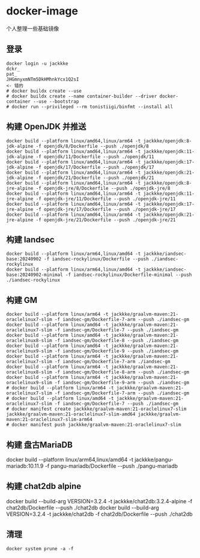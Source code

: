 # docker-image

个人整理一些基础镜像

## 登录

```shell
docker login -u jackkke
dckr_
pat_
JHGmnyxmNTm5DkHMhnkYcx1Q2sI
<- 错的
# docker buildx create --use
# docker buildx create --name container-builder --driver docker-container --use --bootstrap
# docker run --privileged --rm tonistiigi/binfmt --install all
```

## 构建 OpenJDK 并推送

```shell
docker build --platform linux/amd64,linux/arm64 -t jackkke/openjdk:8-jdk-alpine -f openjdk/8/Dockerfile --push ./openjdk/8
docker build --platform linux/amd64,linux/arm64 -t jackkke/openjdk:11-jdk-alpine -f openjdk/11/Dockerfile --push ./openjdk/11
docker build --platform linux/amd64,linux/arm64 -t jackkke/openjdk:17-jdk-alpine -f openjdk/17/Dockerfile --push ./openjdk/17
docker build --platform linux/amd64,linux/arm64 -t jackkke/openjdk:21-jdk-alpine -f openjdk/21/Dockerfile --push ./openjdk/21
docker build --platform linux/amd64,linux/arm64 -t jackkke/openjdk:8-jre-alpine -f openjdk-jre/8/Dockerfile --push ./openjdk-jre/8
docker build --platform linux/amd64,linux/arm64 -t jackkke/openjdk:11-jre-alpine -f openjdk-jre/11/Dockerfile --push ./openjdk-jre/11
docker build --platform linux/amd64,linux/arm64 -t jackkke/openjdk:17-jre-alpine -f openjdk-jre/17/Dockerfile --push ./openjdk-jre/17
docker build --platform linux/amd64,linux/arm64 -t jackkke/openjdk:21-jre-alpine -f openjdk-jre/21/Dockerfile --push ./openjdk-jre/21
```

## 构建 Iandsec

```shell
docker build --platform linux/arm64,linux/amd64 -t jackkke/iandsec-base:20240902 -f iandsec-rockylinux/Dockerfile --push ./iandsec-rockylinux
docker build --platform linux/arm64,linux/amd64 -t jackkke/iandsec-base:20240902-minimal -f iandsec-rockylinux/Dockerfile-minimal --push ./iandsec-rockylinux
```

## 构建 GM

```shell
docker build --platform linux/arm64 -t jackkke/graalvm-maven:21-oraclelinux7-slim -f iandsec-gm/Dockerfile-7-arm --push ./iandsec-gm
docker build --platform linux/amd64 -t jackkke/graalvm-maven:21-oraclelinux7-slim -f iandsec-gm/Dockerfile-7 --push ./iandsec-gm
docker build --platform linux/amd64 -t jackkke/graalvm-maven:21-oraclelinux8-slim -f iandsec-gm/Dockerfile-8 --push ./iandsec-gm
docker build --platform linux/amd64 -t jackkke/graalvm-maven:21-oraclelinux9-slim -f iandsec-gm/Dockerfile-9 --push ./iandsec-gm
docker build --platform linux/arm64 -t jackkke/graalvm-maven:21-oraclelinux7-slim -f iandsec-gm/Dockerfile-7-arm ./iandsec-gm
docker build --platform linux/arm64 -t jackkke/graalvm-maven:21-oraclelinux8-slim -f iandsec-gm/Dockerfile-8-arm --push ./iandsec-gm
docker build --platform linux/arm64 -t jackkke/graalvm-maven:21-oraclelinux9-slim -f iandsec-gm/Dockerfile-9-arm --push ./iandsec-gm
# docker build --platform linux/arm64 -t jackkke/graalvm-maven:21-oraclelinux7-slim -f iandsec-gm/Dockerfile-7-arm --push ./iandsec-gm
# docker build --platform linux/amd64 -t jackkke/graalvm-maven:21-oraclelinux7-slim -f iandsec-gm/Dockerfile-7 --push ./iandsec-gm
# docker manifest create jackkke/graalvm-maven:21-oraclelinux7-slim jackkke/graalvm-maven:21-oraclelinux7-slim-amd64 jackkke/graalvm-maven:21-oraclelinux7-slim-arm64
# docker manifest push jackkke/graalvm-maven:21-oraclelinux7-slim
```

## 构建 盘古MariaDB
docker build --platform linux/arm64,linux/amd64 -t jackkke/pangu-mariadb:10.11.9 -f pangu-mariadb/Dockerfile --push ./pangu-mariadb


## 构建 chat2db alpine
docker build --build-arg VERSION=3.2.4 -t jackkke/chat2db:3.2.4-alpine -f chat2db/Dockerfile --push ./chat2db
docker build --build-arg VERSION=3.2.4 -t jackkke/chat2db -f chat2db/Dockerfile --push ./chat2db


## 清理

```shell
docker system prune -a -f
```